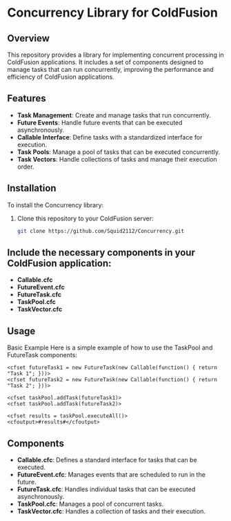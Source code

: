 # Concurrency Library for ColdFusion

## Overview

This repository provides a library for implementing concurrent processing in ColdFusion applications. It includes a set of components designed to manage tasks that can run concurrently, improving the performance and efficiency of ColdFusion applications.

## Features

- **Task Management**: Create and manage tasks that run concurrently.
- **Future Events**: Handle future events that can be executed asynchronously.
- **Callable Interface**: Define tasks with a standardized interface for execution.
- **Task Pools**: Manage a pool of tasks that can be executed concurrently.
- **Task Vectors**: Handle collections of tasks and manage their execution order.

## Installation

To install the Concurrency library:

1. Clone this repository to your ColdFusion server:
   ```bash
   git clone https://github.com/Squid2112/Concurrency.git
   ```

## Include the necessary components in your ColdFusion application:

- **Callable.cfc**
- **FutureEvent.cfc**
- **FutureTask.cfc**
- **TaskPool.cfc**
- **TaskVector.cfc**

## Usage
Basic Example
Here is a simple example of how to use the TaskPool and FutureTask components:
```<cfset taskPool = new TaskPool()>
<cfset futureTask1 = new FutureTask(new Callable(function() { return "Task 1"; }))>
<cfset futureTask2 = new FutureTask(new Callable(function() { return "Task 2"; }))>

<cfset taskPool.addTask(futureTask1)>
<cfset taskPool.addTask(futureTask2)>

<cfset results = taskPool.executeAll()>
<cfoutput>#results#</cfoutput>
```

## Components
- **Callable.cfc**: Defines a standard interface for tasks that can be executed.
- **FutureEvent.cfc**: Manages events that are scheduled to run in the future.
- **FutureTask.cfc**: Handles individual tasks that can be executed asynchronously.
- **TaskPool.cfc**: Manages a pool of concurrent tasks.
- **TaskVector.cfc**: Handles a collection of tasks and their execution.

